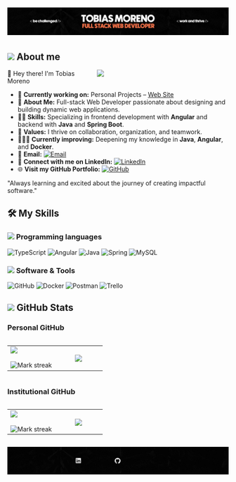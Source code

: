 <div>
<h1 align = "center"> 
<img src="BannerTop1.jpeg" />
</h1>
</div>
<!-- **TobiasMoreno/TobiasMoreno** is a ✨ _special_ ✨ repository because its `README.md` (this file) appears on your GitHub profile. -->

<!--[![Typing SVG](https://readme-typing-svg.demolab.com?font=Poppins&weight=500&size=34&pause=20000&color=FE7346&center=true&vCenter=true&width=1000&lines=What+I'm/'ve+been+working+with...)](https://git.io/typing-svg) -->

<!--About Me-->

## <picture><img src = "https://github.com/7oSkaaa/7oSkaaa/blob/main/Images/about_me.gif?raw=true" width = 30px></picture> About me

<picture> <img align="right" src="https://media.giphy.com/media/SWoSkN6DxTszqIKEqv/giphy.gif" width = 300px></picture>

👋 Hey there! I'm Tobias Moreno

- 🔭 **Currently working on:** Personal Projects – [Web Site](https://portfolio-tobias-moreno.netlify.app/)
- 💼 **About Me:** Full-stack Web Developer passionate about designing and building dynamic web applications.
- 👨‍💻 **Skills:** Specializing in frontend development with **Angular** and backend with **Java** and **Spring Boot**.
- 🚀 **Values:** I thrive on collaboration, organization, and teamwork.
- 🙇🏻‍♂️ **Currently improving:** Deepening my knowledge in **Java**, **Angular**, and **Docker**.
- 📧 **Email:** [![Email](https://img.shields.io/static/v1?label=Email&message=Tobias&color=EA4335&style=flat-square)](mailto:tobiasmoreno.tm.21@gmail.com)
- 🔗 **Connect with me on LinkedIn:** [![LinkedIn](https://img.shields.io/badge/LinkedIn-0077B5?logo=linkedin&logoColor=white&style=flat-square)](https://linkedin.com/in/tobiasmoreno/)
- 🌐 **Visit my GitHub Portfolio:** [![GitHub](https://img.shields.io/badge/github-%23121011.svg?style=for-the-badge&logo=github&logoColor=white)](https://github.com/TobiasMoreno)

"Always learning and excited about the journey of creating impactful software."

## 🛠️ My Skills

### <picture> <img src = "https://github.com/7oSkaaa/7oSkaaa/blob/main/Images/Programming_Languages.gif?raw=true" width = 20px> </picture> Programming languages

![TypeScript](https://img.shields.io/badge/typescript-%23007ACC.svg?style=for-the-badge&logo=typescript&logoColor=white)
![Angular](https://img.shields.io/badge/angular-%23DD0031.svg?style=for-the-badge&logo=angular&logoColor=white)
![Java](https://img.shields.io/badge/java-%23ED8B00.svg?style=for-the-badge&logo=openjdk&logoColor=white)
![Spring](https://img.shields.io/badge/spring-%236DB33F.svg?style=for-the-badge&logo=spring&logoColor=white)
![MySQL](https://img.shields.io/badge/mysql-4479A1.svg?style=for-the-badge&logo=mysql&logoColor=white)

### <picture> <img src = "https://github.com/7oSkaaa/7oSkaaa/blob/main/Images/Software_Tools.gif?raw=true" width = 20px> </picture> Software & Tools

![GitHub](https://img.shields.io/badge/github-%23121011.svg?style=for-the-badge&logo=github&logoColor=white)
![Docker](https://img.shields.io/badge/docker-%230db7ed.svg?style=for-the-badge&logo=docker&logoColor=white)
![Postman](https://img.shields.io/badge/Postman-FF6C37?style=for-the-badge&logo=postman&logoColor=white)
![Trello](https://img.shields.io/badge/Trello-%23026AA7.svg?style=for-the-badge&logo=Trello&logoColor=white)

## <picture> <img src="https://github.com/7oSkaaa/7oSkaaa/blob/main/Images/Statistics.gif?raw=true" width="30px"> </picture> GitHub Stats

### Personal GitHub

<!-- Personal GitHub Stats -->
<p align="left">
<table align="left">
<tr border="none">
<td width="50%" align="center">
  <img align="left" src="https://github-readme-stats.vercel.app/api?username=TobiasMoreno&theme=dark&show_icons=true&count_private=true&hide_border=false" />
  <br><br>
  <img title="🔥 Get streak stats for your profile at git.io/streak-stats" alt="Mark streak" src="https://github-readme-streak-stats.herokuapp.com/?user=TobiasMoreno&theme=dark&hide_border=false" /> 
</td>
<td width="50%" align="center">
  <img align="center" src="https://github-readme-stats.vercel.app/api/top-langs/?username=TobiasMoreno&layout=compact&theme=radical&hide_border=false"/>
</td>
</tr>
</table>
</p>

<br clear="all" />

### Institutional GitHub

<!-- Institutional GitHub Stats -->
<p align="left">
<table align="left">
<tr border="none">
<td width="50%" align="center">
  <img align="left" src="https://github-readme-stats.vercel.app/api?username=405596-MorenoTobias&theme=dark&show_icons=true&count_private=true&hide_border=false" />
  <br><br>
  <img title="🔥 Get streak stats for your profile at git.io/streak-stats" alt="Mark streak" src="https://github-readme-streak-stats.herokuapp.com/?user=405596-MorenoTobias&theme=dark&hide_border=false" /> 
</td>
<td width="50%" align="center">
  <img align="center" src="https://github-readme-stats.vercel.app/api/top-langs/?username=405596-MorenoTobias&layout=compact&theme=radical&hide_border=false"/>
</td>
</tr>
</table>
</p>

<br clear="all" />

![Texto alternativo](BannerBot.gif)
